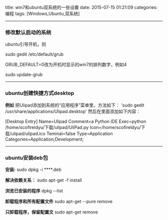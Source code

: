 title: win7和ubuntu双系统的一些设置
date: 2015-07-15 01:21:09
categories: 编程
tags: [Windows,Ubuntu,双系统]

---
###  修改默认启动的系统

ubuntu引导开机，则

sudo gedit /etc/default/grub

GRUB_DEFAULT=0改为开机时显示的win7的排列数字，例如4

sudo update-grub

----
### ubuntu创建快捷方式desktop

**例如**
把Ulipad添加到系统的“应用程序”菜单里，方法如下：
'sudo gedit /usr/share/applications/Ulipad.desktop'
然后在里面添加如下内容：

[Desktop Entry]
Name=Ulipad
Comment=a Python IDE
Exec=python /home/scofireldyu/下载/ulipad/UliPad.py
Icon=/home/scofireldyu/下载/ulipad/ulipad.ico
Teminal=false
Type=Application
Categories=Application;Development;

---

### ubuntu安装deb包
**安装:**  sudo dpkg -i   ****.deb

**解决依赖关系：** sudo  apt-get -f install

**浏览已安装的程序**  dpkg --list

**卸载程序和所有配置文件** sudo apt-get --pure remove <programname>

**只卸载程序，保留配置文** sudo apt-get  remove <programname>
